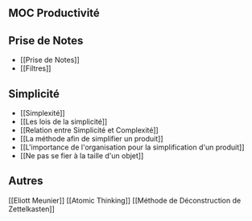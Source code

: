 ## MOC Productivité

## Prise de Notes
- [[Prise de Notes]]
- [[Filtres]]

## Simplicité
- [[Simplexité]]
- [[Les lois de la simplicité]]
- [[Relation entre Simplicité et Complexité]]
- [[La méthode afin de simplifier un produit]]
- [[L'importance de l'organisation pour la simplification d'un produit]]
- [[Ne pas se fier à la taille d'un objet]]

## Autres
[[Eliott Meunier]]
[[Atomic Thinking]]
[[Méthode de Déconstruction de Zettelkasten]]